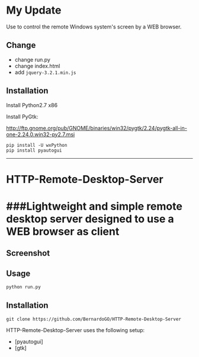 # My Update

Use to control the remote Windows system's screen by a WEB browser.

## Change

- change run.py
- change index.html
- add `jquery-3.2.1.min.js`

## Installation

Install Python2.7 x86

Install PyGtk:

http://ftp.gnome.org/pub/GNOME/binaries/win32/pygtk/2.24/pygtk-all-in-one-2.24.0.win32-py2.7.msi

```
pip install -U wxPython
pip install pyautogui
```



---------------------


# HTTP-Remote-Desktop-Server
###Lightweight and simple remote desktop server designed to use a WEB browser as client
==================


## Screenshot


## Usage
```bash
python run.py
```

## Installation

```
git clone https://github.com/BernardoGO/HTTP-Remote-Desktop-Server
```

HTTP-Remote-Desktop-Server uses the following setup:
* [pyautogui]
* [gtk]
